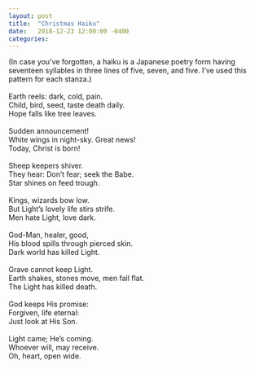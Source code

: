 ```yaml
---
layout: post
title:  "Christmas Haiku"
date:   2018-12-23 12:00:00 -0400
categories:
---
```

(In case you’ve forgotten, a haiku is a Japanese poetry form having seventeen syllables in three lines of five, seven, and five. I’ve used this pattern for each stanza.)
<br/><br/>
Earth reels: dark, cold, pain.<br/>
Child, bird, seed, taste death daily.<br/>
Hope falls like tree leaves.<br/>
<br/>
Sudden announcement!<br/>
White wings in night-sky. Great news!<br/>
Today, Christ is born!<br/>
<br/>
Sheep keepers shiver.<br/>
They hear: Don’t fear; seek the Babe.<br/>
Star shines on feed trough.<br/>
<br/>
Kings, wizards bow low.<br/>
But Light’s lovely life stirs strife.<br/>
Men hate Light, love dark.<br/>
<br/>
God-Man, healer, good,<br/>
His blood spills through pierced skin.<br/>
Dark world has killed Light.<br/>
<br/>
Grave cannot keep Light.<br/>
Earth shakes, stones move, men fall flat.<br/>
The Light has killed death.<br/>
<br/>
God keeps His promise:<br/>
Forgiven, life eternal:<br/>
Just look at His Son.<br/>
<br/>
Light came; He’s coming.<br/>
Whoever will, may receive.<br/>
Oh, heart, open wide.<br/>